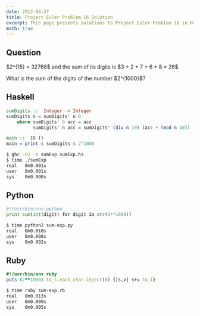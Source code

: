 ```yaml
---
date: 2012-04-27
title: Project Euler Problem 16 Solution
excerpt: This page presents solutions to Project Euler Problem 16 in Haskell, Python and Ruby.
math: true
---
```



## Question

<p>
$2^{15} = 32768$ and the sum of its digits is $3 + 2 + 7 + 6 + 8 = 26$.
</p>

<p>
What is the sum of the digits of the number $2^{1000}$?
</p>






## Haskell

```haskell
sumDigits ::  Integer -> Integer
sumDigits n = sumDigits' n 0
    where sumDigits' 0 acc = acc
          sumDigits' n acc = sumDigits' (div n 10) (acc + (mod n 10))

main ::  IO ()
main = print $ sumDigits $ 2^1000
```


```bash
$ ghc -O2 -o sumExp sumExp.hs
$ time ./sumExp
real   0m0.001s
user   0m0.001s
sys    0m0.000s
```



## Python

```python
#!/usr/bin/env python
print sum(int(digit) for digit in str(2**1000))
```


```bash
$ time python2 sum-exp.py
real   0m0.010s
user   0m0.008s
sys    0m0.002s
```



## Ruby

```ruby
#!/usr/bin/env ruby
puts (2**1000).to_s.each_char.inject(0) {|s,v| s+v.to_i}
```


```bash
$ time ruby sum-exp.rb
real   0m0.013s
user   0m0.009s
sys    0m0.005s
```


